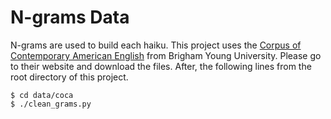 # N-grams Data
N-grams are used to build each haiku.
This project uses the [Corpus of Contemporary American English](http://www.ngrams.info/samples_coca1.asp) from Brigham Young University.
Please go to their website and download the files. After, the following lines from the root directory of this project.
```
$ cd data/coca
$ ./clean_grams.py
```
